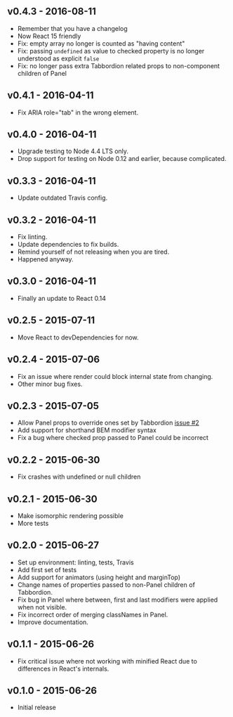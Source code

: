 ## v0.4.3 - 2016-08-11
- Remember that you have a changelog
- Now React 15 friendly
- Fix: empty array no longer is counted as "having content"
- Fix: passing `undefined` as value to checked property is no longer understood as explicit `false`
- Fix: no longer pass extra Tabbordion related props to non-component children of Panel

## v0.4.1 - 2016-04-11
- Fix ARIA role="tab" in the wrong element.


## v0.4.0 - 2016-04-11
- Upgrade testing to Node 4.4 LTS only.
- Drop support for testing on Node 0.12 and earlier, because complicated.


## v0.3.3 - 2016-04-11
- Update outdated Travis config.


## v0.3.2 - 2016-04-11
- Fix linting.
- Update dependencies to fix builds.
- Remind yourself of not releasing when you are tired.
- Happened anyway.


## v0.3.0 - 2016-04-11
- Finally an update to React 0.14


## v0.2.5 - 2015-07-11

- Move React to devDependencies for now.


## v0.2.4 - 2015-07-06

- Fix an issue where render could block internal state from changing.
- Other minor bug fixes.


## v0.2.3 - 2015-07-05

- Allow Panel props to override ones set by Tabbordion [issue #2](https://github.com/Merri/react-tabbordion/issues/2)
- Add support for shorthand BEM modifier syntax
- Fix a bug where checked prop passed to Panel could be incorrect


## v0.2.2 - 2015-06-30

- Fix crashes with undefined or null children


## v0.2.1 - 2015-06-30

- Make isomorphic rendering possible
- More tests


## v0.2.0 - 2015-06-27

- Set up environment: linting, tests, Travis
- Add first set of tests
- Add support for animators (using height and marginTop)
- Change names of properties passed to non-Panel children of Tabbordion.
- Fix bug in Panel where between, first and last modifiers were applied when not visible.
- Fix incorrect order of merging classNames in Panel.
- Improve documentation.


## v0.1.1 - 2015-06-26

- Fix critical issue where not working with minified React due to differences in React's internals.


## v0.1.0 - 2015-06-26

- Initial release

